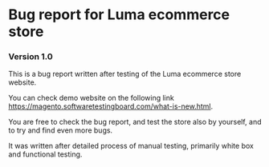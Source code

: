 # Bug report for Luma ecommerce store

### Version 1.0

This is a bug report written after testing of the Luma ecommerce store website.

You can check demo website on the following link https://magento.softwaretestingboard.com/what-is-new.html.

You are free to check the bug report, and test the store also by yourself, and to try and find even more bugs.

It was written after detailed process of manual testing, primarily white box and functional testing.
